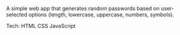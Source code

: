 A simple web app that generates random passwords based on user-selected options (length, lowercase, uppercase, numbers, symbols).

Tech:
HTML
CSS
JavaScript
